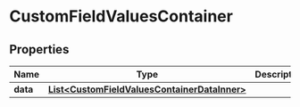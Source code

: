 

# CustomFieldValuesContainer


## Properties

| Name | Type | Description | Notes |
|------------ | ------------- | ------------- | -------------|
|**data** | [**List&lt;CustomFieldValuesContainerDataInner&gt;**](CustomFieldValuesContainerDataInner.md) |  |  |



